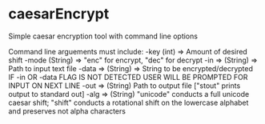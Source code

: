 # caesarEncrypt
Simple caesar encryption tool with command line options

Command line arguements must include:
  -key (int) => Amount of desired shift
  -mode (String) => "enc" for encrypt, "dec" for decrypt
  -in => (String) => Path to input text file
  -data => (String) => String to be encrypted/decrypted
      IF -in OR -data FLAG IS NOT DETECTED USER WILL BE PROMPTED FOR INPUT ON NEXT LINE
  -out => (String) Path to output file ["stout" prints output to standard out]
  -alg => (String) "unicode" conducts a full unicode caesar shift; "shift" conducts a rotational shift on the lowercase alphabet and preserves not alpha characters
